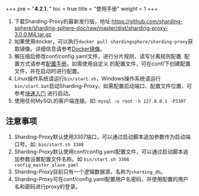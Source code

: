 +++
pre = "<b>4.2.1. </b>"
toc = true
title = "使用手册"
weight = 1
+++

1. 下载Sharding-Proxy的最新发行版，地址:https://github.com/sharding-sphere/sharding-sphere-doc/raw/master/dist/sharding-proxy-3.0.0.M4.tar.gz
1. 如果使用docker，可以执行`docker pull shardingsphere/sharding-proxy`获取镜像。详细信息请参考[Docker镜像](/cn/manual/sharding-proxy/docker/)。
1. 解压缩后修改conf/config.yaml文件，进行分片规则、读写分离规则配置. 配置方式请参考[配置手册](/cn/manual/sharding-proxy/configuration/)。如需使用自定义
的配置文件，可在conf/下创建配置文件，并在启动时进行配置。
1. Linux操作系统请运行`bin/start.sh`，Windows操作系统请运行`bin/start.bat`启动Sharding-Proxy。如需配置启动端口、配置文件位置，可参考[快速入门](/cn/quick-start/sharding-proxy-quick-start/)
进行启动。
1. 使用任何MySQL的客户端连接。如: `mysql -u root -h 127.0.0.1 -P3307`

## 注意事项

1. Sharding-Proxy默认使用3307端口，可以通过启动脚本追加参数作为启动端口号。如: `bin/start.sh 3308`
1. Sharding-Proxy默认使用conf/config.yaml配置文件，可以通过启动脚本追加参数设置配置文件名称。如 `bin/start.sh 3308 config_master_slave.yaml`
1. Sharding-Proxy目前只有一个逻辑数据源，名称为`sharding_db`。
1. Sharding-Proxy可在conf/config.yaml配置用户名密码，并使用配置的用户名和密码进行proxy的登录。
